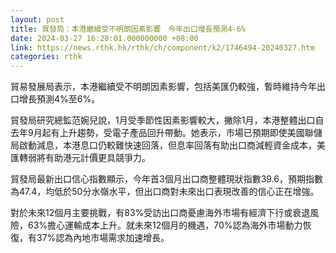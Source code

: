 ```yaml
---
layout: post
title: 貿發局：本港繼續受不明朗因素影響　今年出口增長預測4-6%
date: 2024-03-27 16:28:01.000000000 +08:00
link: https://news.rthk.hk/rthk/ch/component/k2/1746494-20240327.htm
categories: rthk
---
```


貿易發展局表示，本港繼續受不明朗因素影響，包括美匯仍較強，暫時維持今年出口增長預測4%至6%。

貿發局研究總監范婉兒說，1月受季節性因素影響較大，撇除1月，本港整體出口自去年9月起有上升趨勢，受電子產品回升帶動。她表示，市場已預期即使美國聯儲局啟動減息，本港息口仍較難快速回落，但息率回落有助出口商減輕資金成本，美匯轉弱將有助港元計價更具競爭力。

貿發局最新出口信心指數顯示，今年首3個月出口商整體現狀指數39.6，預期指數為47.4，均低於50分水嶺水平，但出口商對未來出口表現改善的信心正在增強。

對於未來12個月主要挑戰，有83%受訪出口商憂慮海外市場有經濟下行或衰退風險，63%擔心運輸成本上升。就未來12個月的機遇，70%認為海外市場動力恢復，有37%認為內地市場需求加速增長。
